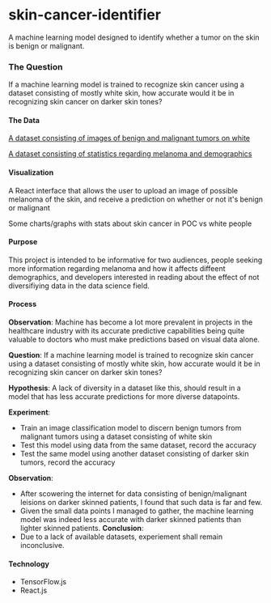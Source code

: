 # skin-cancer-identifier
A machine learning model designed to identify whether a tumor on the skin is benign or malignant. 

### The Question
If a machine learning model is trained to recognize skin cancer using a dataset consisting of mostly white skin, how accurate would it be in recognizing skin cancer on darker skin tones?

#### The Data
[A dataset consisting of images of benign and malignant tumors on white](https://www.kaggle.com/fanconic/skin-cancer-malignant-vs-benign)

[A dataset consisting of statistics regarding melanoma and demographics](https://www.cdc.gov/cancer/uscs/dataviz/download_data.htm)

#### Visualization 
A React interface that allows the user to upload an image of possible melanoma of the skin, and receive a prediction on whether or not it's benign or malignant

Some charts/graphs with stats about skin cancer in POC vs white people

#### Purpose
This project is intended to be informative for two audiences, people seeking more information regarding melanoma and how it affects diffeent demographics, and developers interested in reading about the effect of not diversifiying data in the data science field.

#### Process
**Observation**: Machine has become a lot more prevalent in projects in the healthcare industry with its accurate predictive capabilities being quite valuable to doctors who must make predictions based on visual data alone.

**Question**: If a machine learning model is trained to recognize skin cancer using a dataset consisting of mostly white skin, how accurate would it be in recognizing skin cancer on darker skin tones?

**Hypothesis**: A lack of diversity in a dataset like this, should result in a model that has less accurate predictions for more diverse datapoints.

**Experiment**:
- Train an image classification model to discern benign tumors from malignant tumors using a dataset consisting of white skin
- Test this model using data from the same dataset, record the accuracy
- Test the same model using another dataset consisting of darker skin tumors, record the accuracy

**Observation**: 
- After scowering the internet for data consisting of benign/malignant leisions on darker skinned patients, I found that such data is far and few.
- Given the small data points I managed to gather, the machine learning model was indeed less accurate with darker skinned patients than lighter skinned patients.
**Conclusion**: 
-  Due to a lack of available datasets, experiement shall remain inconclusive.


#### Technology 
- TensorFlow.js
- React.js